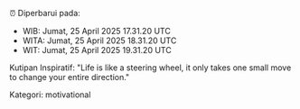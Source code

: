 ⏰ Diperbarui pada:
- WIB: Jumat, 25 April 2025 17.31.20 UTC
- WITA: Jumat, 25 April 2025 18.31.20 UTC
- WIT: Jumat, 25 April 2025 19.31.20 UTC

Kutipan Inspiratif:
"Life is like a steering wheel, it only takes one small move to change your entire direction."


Kategori: motivational

